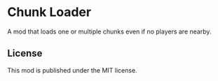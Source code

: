 # Chunk Loader

A mod that loads one or multiple chunks even if no players are nearby.

## License

This mod is published under the MIT license.
